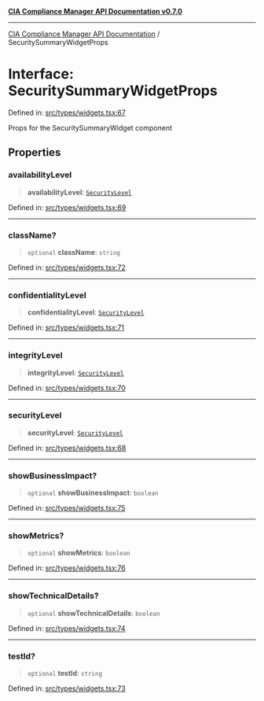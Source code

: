 [**CIA Compliance Manager API Documentation v0.7.0**](../README.md)

***

[CIA Compliance Manager API Documentation](../globals.md) / SecuritySummaryWidgetProps

# Interface: SecuritySummaryWidgetProps

Defined in: [src/types/widgets.tsx:67](https://github.com/Hack23/cia-compliance-manager/blob/main/src/types/widgets.tsx#L67)

Props for the SecuritySummaryWidget component

## Properties

### availabilityLevel

> **availabilityLevel**: [`SecurityLevel`](../type-aliases/SecurityLevel.md)

Defined in: [src/types/widgets.tsx:69](https://github.com/Hack23/cia-compliance-manager/blob/main/src/types/widgets.tsx#L69)

***

### className?

> `optional` **className**: `string`

Defined in: [src/types/widgets.tsx:72](https://github.com/Hack23/cia-compliance-manager/blob/main/src/types/widgets.tsx#L72)

***

### confidentialityLevel

> **confidentialityLevel**: [`SecurityLevel`](../type-aliases/SecurityLevel.md)

Defined in: [src/types/widgets.tsx:71](https://github.com/Hack23/cia-compliance-manager/blob/main/src/types/widgets.tsx#L71)

***

### integrityLevel

> **integrityLevel**: [`SecurityLevel`](../type-aliases/SecurityLevel.md)

Defined in: [src/types/widgets.tsx:70](https://github.com/Hack23/cia-compliance-manager/blob/main/src/types/widgets.tsx#L70)

***

### securityLevel

> **securityLevel**: [`SecurityLevel`](../type-aliases/SecurityLevel.md)

Defined in: [src/types/widgets.tsx:68](https://github.com/Hack23/cia-compliance-manager/blob/main/src/types/widgets.tsx#L68)

***

### showBusinessImpact?

> `optional` **showBusinessImpact**: `boolean`

Defined in: [src/types/widgets.tsx:75](https://github.com/Hack23/cia-compliance-manager/blob/main/src/types/widgets.tsx#L75)

***

### showMetrics?

> `optional` **showMetrics**: `boolean`

Defined in: [src/types/widgets.tsx:76](https://github.com/Hack23/cia-compliance-manager/blob/main/src/types/widgets.tsx#L76)

***

### showTechnicalDetails?

> `optional` **showTechnicalDetails**: `boolean`

Defined in: [src/types/widgets.tsx:74](https://github.com/Hack23/cia-compliance-manager/blob/main/src/types/widgets.tsx#L74)

***

### testId?

> `optional` **testId**: `string`

Defined in: [src/types/widgets.tsx:73](https://github.com/Hack23/cia-compliance-manager/blob/main/src/types/widgets.tsx#L73)
